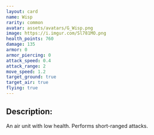 ```yaml
---
layout: card
name: Wisp
rarity: common
avatar: assets/avatars/G_Wisp.png
image: https://i.imgur.com/Sl781MO.png
health_points: 760
damage: 135
armor: 0
armor_piercing: 0
attack_speed: 0.4
attack_range: 2
move_speed: 1.2
target_ground: true
target_air: true
flying: true
---
```


## Description:

An air unit with low health. Performs short-ranged attacks.